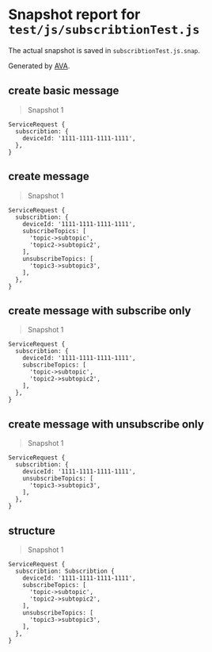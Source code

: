 # Snapshot report for `test/js/subscribtionTest.js`

The actual snapshot is saved in `subscribtionTest.js.snap`.

Generated by [AVA](https://ava.li).

## create basic message

> Snapshot 1

    ServiceRequest {
      subscribtion: {
        deviceId: '1111-1111-1111-1111',
      },
    }

## create message

> Snapshot 1

    ServiceRequest {
      subscribtion: {
        deviceId: '1111-1111-1111-1111',
        subscribeTopics: [
          'topic->subtopic',
          'topic2->subtopic2',
        ],
        unsubscribeTopics: [
          'topic3->subtopic3',
        ],
      },
    }

## create message with subscribe only

> Snapshot 1

    ServiceRequest {
      subscribtion: {
        deviceId: '1111-1111-1111-1111',
        subscribeTopics: [
          'topic->subtopic',
          'topic2->subtopic2',
        ],
      },
    }

## create message with unsubscribe only

> Snapshot 1

    ServiceRequest {
      subscribtion: {
        deviceId: '1111-1111-1111-1111',
        unsubscribeTopics: [
          'topic3->subtopic3',
        ],
      },
    }

## structure

> Snapshot 1

    ServiceRequest {
      subscribtion: Subscribtion {
        deviceId: '1111-1111-1111-1111',
        subscribeTopics: [
          'topic->subtopic',
          'topic2->subtopic2',
        ],
        unsubscribeTopics: [
          'topic3->subtopic3',
        ],
      },
    }

